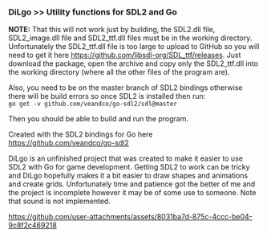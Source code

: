 ### DiLgo >> Utility functions for SDL2 and Go

**NOTE:** That this will not work just by building, the SDL2.dll file, SDL2_image.dll file and SDL2_ttf.dll files must be in the working directory. Unfortunately the SDL2_ttf.dll file is too large to upload to GitHub so you will need to get it here https://github.com/libsdl-org/SDL_ttf/releases. Just download the package, open the archive and copy only the SDL2_ttf.dll into the working directory (where all the other files of the program are). 

Also, you need to be on the master branch of SDL2 bindings otherwise there will be build errors so once SDL2 is installed then run:<br>
```go get -v github.com/veandco/go-sdl2/sdl@master``` 

Then you should be able to build and run the program.

Created with the SDL2 bindings for Go here https://github.com/veandco/go-sdl2

DiLgo is an unfinished project that was created to make it easier to use SDL2 with Go for game development. Getting SDL2 to work can be tricky and DiLgo hopefully makes it a bit easier to draw shapes and animations and create grids. Unfortunately time and patience got the better of me and the project is incomplete however it may be of some use to someone. Note that sound is not implemented. 

https://github.com/user-attachments/assets/8031ba7d-875c-4ccc-be04-9c8f2c469218

